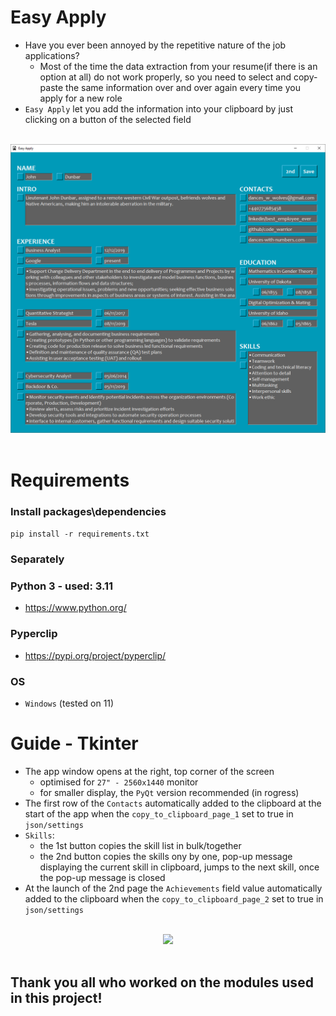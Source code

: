 # Easy Apply
- Have you ever been annoyed by the repetitive nature of the job applications?
    - Most of the time the data extraction from your resume(if there is an option at all) do not work properly, so you need to select and copy-paste the same information over and over again every time you apply for a new role
- `Easy Apply` let you add the information into your clipboard by just clicking on a button of the selected field

<br>
<div align="center">
    <img src="pictures/screenshot.png"</img> 
</div>
<br>

# Requirements
### Install packages\dependencies
``` pip install -r requirements.txt ```

### Separately
### Python 3 - used: 3.11
- https://www.python.org/

### Pyperclip
- https://pypi.org/project/pyperclip/

### OS
- `Windows` (tested on 11)

# Guide - Tkinter
- The app window opens at the right, top corner of the screen
    - optimised for `27" - 2560x1440` monitor
    - for smaller display, the `PyQt` version recommended (in rogress)
- The first row of the `Contacts` automatically added to the clipboard at the start of the app when the `copy_to_clipboard_page_1` set to true in `json/settings`
- `Skills`:
    - the 1st button copies the skill list in bulk/together
    - the 2nd button copies the skills ony by one, pop-up message displaying the current skill in clipboard, jumps to the next skill, once the pop-up message is closed
- At the launch of the 2nd page the `Achievements` field value automatically added to the clipboard when the `copy_to_clipboard_page_2` set to true in `json/settings`

<br>
<div align="center">
    <img src="pictures/screenshot_skills.png"</img> 
</div>
<br>


## Thank you all who worked on the modules used in this project!